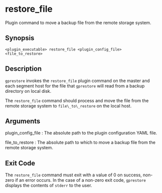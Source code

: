 # restore\_file 

Plugin command to move a backup file from the remote storage system.

## Synopsis 

```
<plugin_executable> restore_file <plugin_config_file> <file_to_restore>
```

## Description 

`gprestore` invokes the `restore_file` plugin command on the master and each segment host for the file that `gprestore` will read from a backup directory on local disk.

The `restore_file` command should process and move the file from the remote storage system to `file\_to\_restore` on the local host.

## Arguments 

plugin\_config\_file
:   The absolute path to the plugin configuration YAML file.

file\_to\_restore
:   The absolute path to which to move a backup file from the remote storage system.

## Exit Code 

The `restore_file` command must exit with a value of 0 on success, non-zero if an error occurs. In the case of a non-zero exit code, `gprestore` displays the contents of `stderr` to the user.

